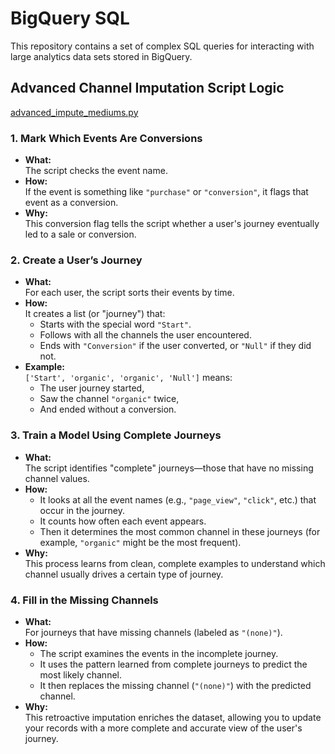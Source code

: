 # BigQuery SQL

This repository contains a set of complex SQL queries for interacting with large analytics data sets stored in BigQuery.

## Advanced Channel Imputation Script Logic

[advanced_impute_mediums.py](https://github.com/wgw0/bq_sql/blob/master/advanced_impute_mediums.py)

### 1. Mark Which Events Are Conversions
- **What:**  
  The script checks the event name.
- **How:**  
  If the event is something like `"purchase"` or `"conversion"`, it flags that event as a conversion.
- **Why:**  
  This conversion flag tells the script whether a user's journey eventually led to a sale or conversion.

### 2. Create a User’s Journey
- **What:**  
  For each user, the script sorts their events by time.
- **How:**  
  It creates a list (or "journey") that:
  - Starts with the special word `"Start"`.
  - Follows with all the channels the user encountered.
  - Ends with `"Conversion"` if the user converted, or `"Null"` if they did not.
- **Example:**  
  `['Start', 'organic', 'organic', 'Null']` means:
  - The user journey started,
  - Saw the channel `"organic"` twice,
  - And ended without a conversion.

### 3. Train a Model Using Complete Journeys
- **What:**  
  The script identifies "complete" journeys—those that have no missing channel values.
- **How:**  
  - It looks at all the event names (e.g., `"page_view"`, `"click"`, etc.) that occur in the journey.
  - It counts how often each event appears.
  - Then it determines the most common channel in these journeys (for example, `"organic"` might be the most frequent).
- **Why:**  
  This process learns from clean, complete examples to understand which channel usually drives a certain type of journey.

### 4. Fill in the Missing Channels
- **What:**  
  For journeys that have missing channels (labeled as `"(none)"`).
- **How:**  
  - The script examines the events in the incomplete journey.
  - It uses the pattern learned from complete journeys to predict the most likely channel.
  - It then replaces the missing channel (`"(none)"`) with the predicted channel.
- **Why:**  
  This retroactive imputation enriches the dataset, allowing you to update your records with a more complete and accurate view of the user's journey.
